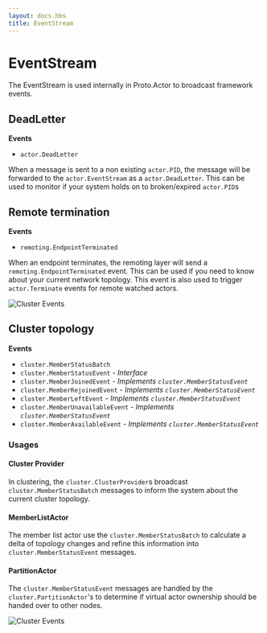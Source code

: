 ```yaml
---
layout: docs.hbs
title: EventStream
---
```

# EventStream

The EventStream is used internally in Proto.Actor to broadcast framework events.

## DeadLetter
**Events**
* `actor.DeadLetter`

When a message is sent to a non existing `actor.PID`, the message will be forwarded to the `actor.EventStream` as a `actor.DeadLetter`.
This can be used to monitor if your system holds on to broken/expired `actor.PID`s

## Remote termination
**Events**
* `remoting.EndpointTerminated`

When an endpoint terminates, the remoting layer will send a `remoting.EndpointTerminated` event.
This can be used if you need to know about your current network topology.
This event is also used to trigger `actor.Terminate` events for remote watched actors.

![Cluster Events](/docs/images/remoteterminate.png)

## Cluster topology
**Events**
* `cluster.MemberStatusBatch`
* `cluster.MemberStatusEvent` - *Interface*
* `cluster.MemberJoinedEvent` - *Implements `cluster.MemberStatusEvent`*
* `cluster.MemberRejoinedEvent` - *Implements `cluster.MemberStatusEvent`*
* `cluster.MemberLeftEvent` - *Implements `cluster.MemberStatusEvent`*
* `cluster.MemberUnavailableEvent` - *Implements `cluster.MemberStatusEvent`*
* `cluster.MemberAvailableEvent` - *Implements `cluster.MemberStatusEvent`*

### Usages

#### Cluster Provider
In clustering, the `cluster.ClusterProvider`s broadcast `cluster.MemberStatusBatch` messages to inform the system about the current cluster topology.

#### MemberListActor
The member list actor use the `cluster.MemberStatusBatch` to calculate a delta of topology changes and refine this information into `cluster.MemberStatusEvent` messages.

#### PartitionActor
The `cluster.MemberStatusEvent` messages are handled by the `cluster.PartitionActor`'s to determine if virtual actor ownership should be handed over to other nodes.

![Cluster Events](/docs/images/clusterevents.png)
